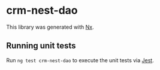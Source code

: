 # crm-nest-dao

This library was generated with [Nx](https://nx.dev).

## Running unit tests

Run `ng test crm-nest-dao` to execute the unit tests via [Jest](https://jestjs.io).
